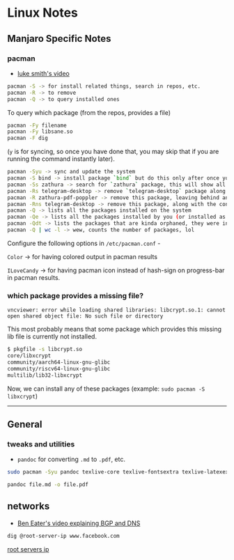 # Linux Notes

## Manjaro Specific Notes

### pacman

- [luke smith's video](https://www.youtube.com/watch?v=-dEuXTMzRKs)

```bash
pacman -S -> for install related things, search in repos, etc.
pacman -R -> to remove
pacman -Q -> to query installed ones
```

To query which package (from the repos, provides a file)

```bash
pacman -Fy filename
pacman -Fy libsane.so
pacman -F dig
```

(`y` is for syncing, so once you have done that, you may skip that if you are running the command instantly later).

```bash
pacman -Syu -> sync and update the system
pacman -S bind -> install package `bind` but do this only after once you have synced and updated recently
pacman -Ss zathura -> search for `zathura` package, this will show all the packages having zathura in their name or description
pacman -Rs telegram-desktop -> remove `telegram-desktop` package along with its dependencies.
pacman -R zathura-pdf-poppler -> remove this package, leaving behind any dependencies that it might have.
pacman -Rns telegram-desktop -> remove this package, along with the conf files and dependencies.
pacman -Q -> lists all the packages installed on the system
pacman -Qe -> lists all the packages installed by you (or installed as a dep of a program that you installed)
pacman -Qdt -> lists the packages that are kinda orphaned, they were installed as a dep by another program but the another program no longer exists and so they are not needed by any other program and so they can be removed.
pacman -Q | wc -l -> wew, counts the number of packages, lol
```

Configure the following options in `/etc/pacman.conf` -

`Color` -> for having colored output in pacman results  

`ILoveCandy` -> for having pacman icon instead of hash-sign on progress-bar in pacman results.

### which package provides a missing file?

```plaintext
vncviewer: error while loading shared libraries: libcrypt.so.1: cannot open shared object file: No such file or directory
```

This most probably means that some package which provides this missing lib file is currently not installed.

```bash
$ pkgfile -s libcrypt.so                                                 
core/libxcrypt
community/aarch64-linux-gnu-glibc
community/riscv64-linux-gnu-glibc
multilib/lib32-libxcrypt
```

Now, we can install any of these packages (example: `sudo pacman -S libxcrypt`)


---


## General

### tweaks and utilities

- `pandoc` for converting `.md` to `.pdf`, etc.

```bash
sudo pacman -Syu pandoc texlive-core texlive-fontsextra texlive-latexextra

pandoc file.md -o file.pdf
```

## networks


- [Ben Eater's video explaining BGP and DNS](https://www.youtube.com/watch?v=-wMU8vmfaYo)

```bash
dig @root-server-ip www.facebook.com
```

[root servers ip](https://www.iana.org/domains/root/servers)

